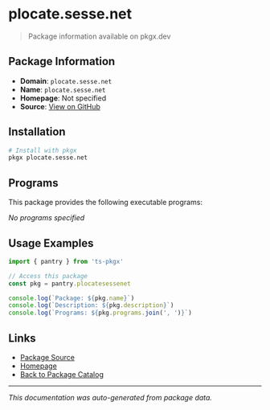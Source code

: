 # plocate.sesse.net

> Package information available on pkgx.dev

## Package Information

- **Domain**: `plocate.sesse.net`
- **Name**: `plocate.sesse.net`
- **Homepage**: Not specified
- **Source**: [View on GitHub](https://github.com/pkgxdev/pantry/tree/main/projects/plocate.sesse.net/package.yml)

## Installation

```bash
# Install with pkgx
pkgx plocate.sesse.net
```

## Programs

This package provides the following executable programs:

*No programs specified*

## Usage Examples

```typescript
import { pantry } from 'ts-pkgx'

// Access this package
const pkg = pantry.plocatesessenet

console.log(`Package: ${pkg.name}`)
console.log(`Description: ${pkg.description}`)
console.log(`Programs: ${pkg.programs.join(', ')}`)
```

## Links

- [Package Source](https://github.com/pkgxdev/pantry/tree/main/projects/plocate.sesse.net/package.yml)
- [Homepage](#)
- [Back to Package Catalog](../package-catalog.md)

---

*This documentation was auto-generated from package data.*
